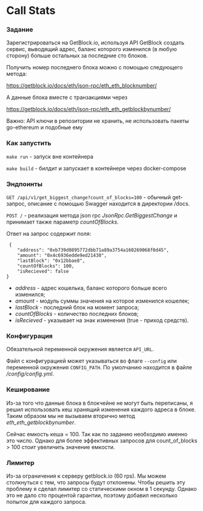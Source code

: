 
# Call Stats

### Задание

Зарегистрироваться на GetBlock.io, используя API GetBlock создать сервис, выводящий адрес, баланс которого изменился (в любую сторону) больше остальных за последние сто блоков.

Получить номер последнего блока можно с помощью следующего метода:

https://getblock.io/docs/eth/json-rpc/eth_eth_blocknumber/

А данные блока вместе с транзакциями через

https://getblock.io/docs/eth/json-rpc/eth_eth_getblockbynumber/

Важно: API ключи в репозитории не хранить, не использовать пакеты go-ethereum и подобные ему

### Как запустить

```make run``` - запуск вне контейнера

```make build``` - билдит и запускает в контейнере через docker-compose

### Эндпоинты

```GET /api/v1/get_biggest_change?count_of_blocks=100``` - обычный get-запрос, описание с помощью Swagger находится в директории /docs.

```POST /``` - реализация метода json rpc *JsonRpc.GetBiggestChange* и принимает также параметр *countOfBlocks*.

Ответ на запрос содержит поля:

```
 {
    "address": "0xb739d0895772dbb71a89a3754a160269068f0d45",
    "amount": "0x4c6936edde9ed21430",
    "lastBlock": "0x12bbae8",
    "countOfBlocks": 100,
    "isRecieved": false
}
```

- *address* - адрес кошелька, баланс которого больше всего изменился;
- *amount* - модуль суммы значения на которое изменился кошелек;
- *lastBlock* - последний блок на момент запроса;
- *countOfBlocks* - количество последних блоков;
- *isRecieved* - указывает на знак изменения (true - приход средств).

### Конфигурация

Обязательной переменной окружения является ```API_URL```.

Файл с конфигурацией может указываться во флаге ```--config``` или переменной окружения ```CONFIG_PATH```. По умолчанию находится в файле */config/config.yml*.

### Кеширование

Из-за того что данные блока в блокчейне не могут быть переписаны, я решил использовать кеш хранящий изменения каждого адреса в блоке. Таким образом мы не вызываем вторично метод *eth_eth_getblockbynumber*. 

Сейчас емкость кеша = 100. Так как по заданию необходимо именно это число. Однако для более эффективных запросов для count_of_blocks > 100 стоит увеличить значение емкости.

### Лимитер

Из-за ограничения к серверу getblock.io (60 rps). Мы можем столкнуться с тем, что запросы будут отклонены. Чтобы решить эту проблему я сделал лимитер со статическими окном в 1 секунду. Однако это не дало сто процентой гарантии, поэтому добавил несколько попыток для каждого запроса.
